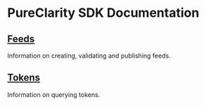# PureClarity SDK Documentation

## [Feeds](~/FeedManager)

Information on creating, validating and publishing feeds.


## [Tokens](~/QueryTokenManager)

Information on querying tokens.